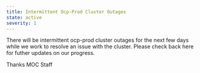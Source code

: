```yaml
---
title: Intermittent Ocp-Prod Cluster Outages
state: active
severity: 1
---
```


There will be intermittent ocp-prod cluster outages for the next few days
while we work to resolve an issue with the cluster. Please check back
here for futher updates on our progress.

Thanks
MOC Staff

